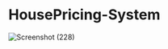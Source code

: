 # HousePricing-System

![Screenshot (228)](https://github.com/Rahul-500/HousePricing-System/assets/94467838/21eae9cc-e7b1-44d8-bb6c-37bc44554ab1)
